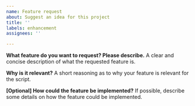 ```yaml
---
name: Feature request
about: Suggest an idea for this project
title: ''
labels: enhancement
assignees: ''

---
```


**What feature do you want to request? Please describe.**
A clear and concise description of what the requested feature is.

**Why is it relevant?**
A short reasoning as to why your feature is relevant for the script.

**[Optional] How could the feature be implemented?**
If possible, describe some details on how the feature could be implemented.
